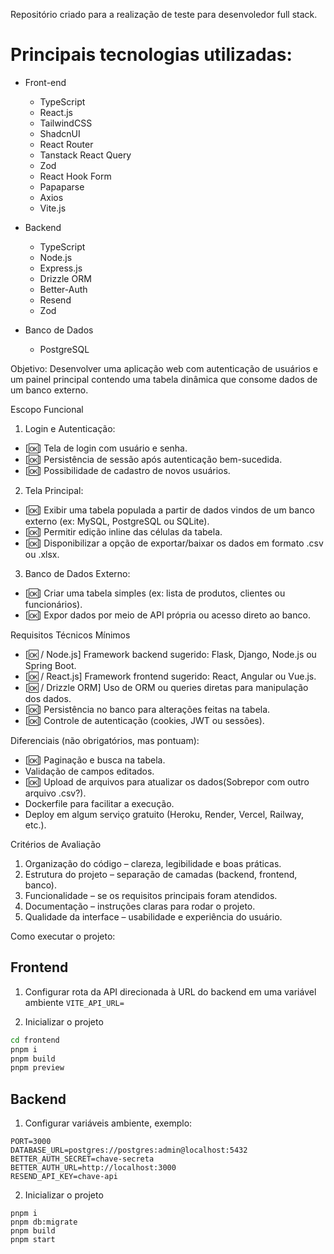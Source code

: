 Repositório criado para a realização de teste para desenvoledor full stack.

# Principais tecnologias utilizadas:

- Front-end

  - TypeScript
  - React.js
  - TailwindCSS
  - ShadcnUI
  - React Router
  - Tanstack React Query
  - Zod
  - React Hook Form
  - Papaparse
  - Axios
  - Vite.js

- Backend

  - TypeScript
  - Node.js
  - Express.js
  - Drizzle ORM
  - Better-Auth
  - Resend
  - Zod

- Banco de Dados
  - PostgreSQL

Objetivo:
Desenvolver uma aplicação web com autenticação de usuários e um painel principal contendo uma tabela dinâmica que consome dados de um banco externo.

Escopo Funcional

1. Login e Autenticação:

- [🆗] Tela de login com usuário e senha.
- [🆗] Persistência de sessão após autenticação bem-sucedida.
- [🆗] Possibilidade de cadastro de novos usuários.

2. Tela Principal:

- [🆗] Exibir uma tabela populada a partir de dados vindos de um banco externo (ex: MySQL, PostgreSQL ou SQLite).
- [🆗] Permitir edição inline das células da tabela.
- [🆗] Disponibilizar a opção de exportar/baixar os dados em formato .csv ou .xlsx.

3. Banco de Dados Externo:

- [🆗] Criar uma tabela simples (ex: lista de produtos, clientes ou funcionários).
- [🆗] Expor dados por meio de API própria ou acesso direto ao banco.

Requisitos Técnicos Mínimos

- [🆗 / Node.js] Framework backend sugerido: Flask, Django, Node.js ou Spring Boot.
- [🆗 / React.js] Framework frontend sugerido: React, Angular ou Vue.js.
- [🆗 / Drizzle ORM] Uso de ORM ou queries diretas para manipulação dos dados.
- [🆗] Persistência no banco para alterações feitas na tabela.
- [🆗] Controle de autenticação (cookies, JWT ou sessões).

Diferenciais (não obrigatórios, mas pontuam):

- [🆗] Paginação e busca na tabela.
- Validação de campos editados.
- [🆗] Upload de arquivos para atualizar os dados(Sobrepor com outro arquivo .csv?).
- Dockerfile para facilitar a execução.
- Deploy em algum serviço gratuito (Heroku, Render, Vercel, Railway, etc.).

Critérios de Avaliação

1. Organização do código – clareza, legibilidade e boas práticas.
2. Estrutura do projeto – separação de camadas (backend, frontend, banco).
3. Funcionalidade – se os requisitos principais foram atendidos.
4. Documentação – instruções claras para rodar o projeto.
5. Qualidade da interface – usabilidade e experiência do usuário.

Como executar o projeto:

## Frontend

1. Configurar rota da API direcionada à URL do backend em uma variável ambiente `VITE_API_URL=`

2. Inicializar o projeto

```bash
cd frontend
pnpm i
pnpm build
pnpm preview
```

## Backend

1. Configurar variáveis ambiente, exemplo:

```
PORT=3000
DATABASE_URL=postgres://postgres:admin@localhost:5432
BETTER_AUTH_SECRET=chave-secreta
BETTER_AUTH_URL=http://localhost:3000
RESEND_API_KEY=chave-api
```

2. Inicializar o projeto

```
pnpm i
pnpm db:migrate
pnpm build
pnpm start
```
